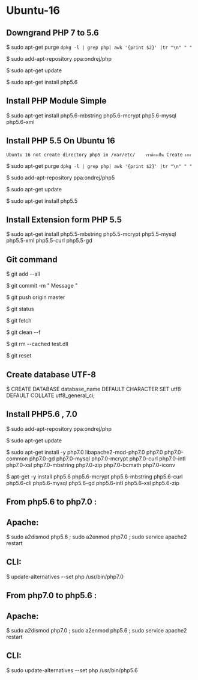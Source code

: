 # Ubuntu-16

## Downgrand PHP 7 to 5.6
  $ sudo apt-get purge `dpkg -l | grep php| awk '{print $2}' |tr "\n" " "`
  
  $ sudo add-apt-repository ppa:ondrej/php
  
  $ sudo apt-get update
  
  $ sudo apt-get install php5.6

## Install PHP Module Simple
  $ sudo apt-get install php5.6-mbstring php5.6-mcrypt php5.6-mysql php5.6-xml
  
  
  ## Install PHP 5.5 On Ubuntu 16
    Ubuntu 16 not create directory php5 in /var/etc/    เราต้องเป็น Create เอง

  $ sudo apt-get purge `dpkg -l | grep php| awk '{print $2}' |tr "\n" " "`
  
  $ sudo add-apt-repository ppa:ondrej/php5
  
  $ sudo apt-get update
  
  $ sudo apt-get install php5.5

## Install Extension form PHP 5.5
  $ sudo apt-get install php5.5-mbstring php5.5-mcrypt php5.5-mysql php5.5-xml php5.5-curl php5.5-gd
    
## Git command
  $ git add --all
  
  $ git commit -m " Message "
  
  $ git push origin master
  
  $ git status
  
  $ git fetch
  
  $ git clean --f
  
  $ git rm --cached test.dll
  
  $ git reset
  
## Create database UTF-8  
  $ CREATE DATABASE database_name DEFAULT CHARACTER SET utf8 DEFAULT COLLATE utf8_general_ci;
  
## Install PHP5.6 , 7.0
  $ sudo add-apt-repository ppa:ondrej/php

  $ sudo apt-get update

  $ sudo apt-get install -y php7.0 libapache2-mod-php7.0 php7.0 php7.0-common php7.0-gd php7.0-mysql php7.0-mcrypt php7.0-curl php7.0-intl php7.0-xsl php7.0-mbstring php7.0-zip php7.0-bcmath php7.0-iconv

  $ apt-get -y install php5.6 php5.6-mcrypt php5.6-mbstring php5.6-curl php5.6-cli php5.6-mysql php5.6-gd php5.6-intl php5.6-xsl php5.6-zip
  
## From php5.6 to php7.0 :
  
  ## Apache:
  
  $ sudo a2dismod php5.6 ; sudo a2enmod php7.0 ; sudo service apache2 restart

  ## CLI:
  
  $ update-alternatives --set php /usr/bin/php7.0
  
## From php7.0 to php5.6 :
  
  ## Apache:
  
  $ sudo a2dismod php7.0 ; sudo a2enmod php5.6 ; sudo service apache2 restart
  
  ## CLI:
  
  $ sudo update-alternatives --set php /usr/bin/php5.6

